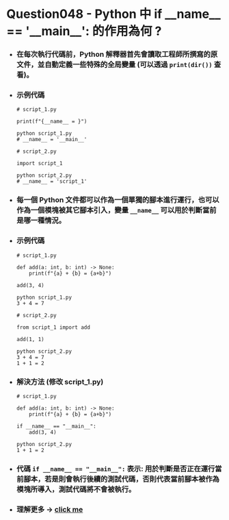 Question048 - Python 中 if \_\_name\_\_ == '\_\_main\_\_': 的作用為何 ?
=====
* ### 在每次執行代碼前，Python 解釋器首先會讀取工程師所撰寫的原文件，並自動定義一些特殊的全局變量 (可以透過 ```print(dir())``` 查看)。
* ### 示例代碼
    ```
    # script_1.py

    print(f"{__name__ = }")
    ```
    ```
    python script_1.py
    # __name__ = '__main__'
    ```
    ```
    # script_2.py

    import script_1
    ```
    ```
    python script_2.py
    # __name__ = 'script_1'
    ```
* ### 每一個 Python 文件都可以作為一個單獨的腳本進行運行，也可以作為一個模塊被其它腳本引入，變量 ```__name__``` 可以用於判斷當前是哪一種情況。
* ### 示例代碼
    ```
    # script_1.py

    def add(a: int, b: int) -> None:
        print(f"{a} + {b} = {a+b}")

    add(3, 4)
    ```
    ```
    python script_1.py
    3 + 4 = 7
    ```
    ```
    # script_2.py

    from script_1 import add

    add(1, 1)
    ```
    ```
    python script_2.py
    3 + 4 = 7
    1 + 1 = 2
    ```
* ### 解決方法 (修改 script_1.py)
    ```
    # script_1.py

    def add(a: int, b: int) -> None:
        print(f"{a} + {b} = {a+b}")

    if __name__ == "__main__":
        add(3, 4)
    ```
    ```
    python script_2.py
    1 + 1 = 2
    ```
* ### 代碼 ```if __name__ == "__main__":``` 表示: 用於判斷是否正在運行當前腳本，若是則會執行後續的測試代碼，否則代表當前腳本被作為模塊所導入，測試代碼將不會被執行。
* ### 理解更多 -> [click me](https://github.com/GitHub-WeiChiang/main/tree/main/Python)
<br />
